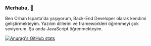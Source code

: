 ### Merhaba, 👋

Ben Orhan Isparta'da yaşıyorum, Back-End Developer olarak kendimi geliştirmekteyim. Yazılım dillerini ve frameworkleri öğrenmeyi çok seviyorum. Şu anda JavaScript öğrenmekteyim.

[![Anurag's GitHub stats](https://github-readme-stats.vercel.app/api?username=Orhan32)](https://github.com/anuraghazra/github-readme-stats)

